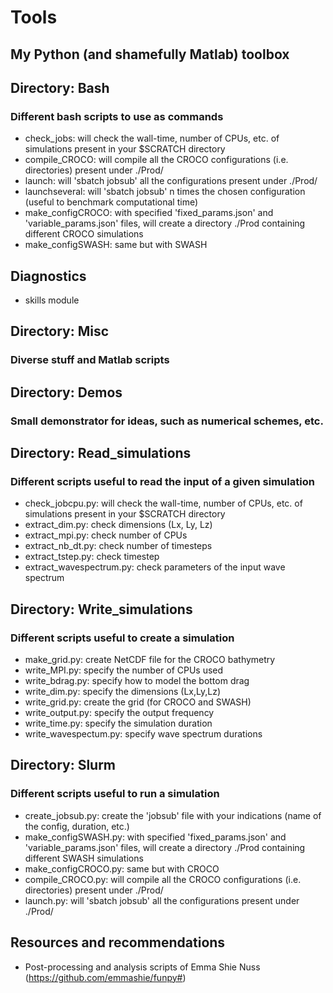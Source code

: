 # Tools
## My Python (and shamefully Matlab) toolbox

## Directory: Bash
### Different bash scripts to use as commands
   - check_jobs: will check the wall-time, number of CPUs, etc. of simulations present in your $SCRATCH directory
   - compile_CROCO: will compile all the CROCO configurations (i.e. directories) present under ./Prod/
   - launch: will 'sbatch jobsub' all the configurations present under ./Prod/
   - launchseveral: will 'sbatch jobsub' n times the chosen configuration (useful to benchmark computational time)
   - make_configCROCO: with specified 'fixed_params.json' and 'variable_params.json' files, will create a directory ./Prod containing different CROCO simulations
   - make_configSWASH: same but with SWASH

## Diagnostics
   - skills module

## Directory: Misc
### Diverse stuff and Matlab scripts

## Directory: Demos
### Small demonstrator for ideas, such as numerical schemes, etc.

## Directory: Read_simulations
### Different scripts useful to read the input of a given simulation
   - check_jobcpu.py: will check the wall-time, number of CPUs, etc. of simulations present in your $SCRATCH directory
   - extract_dim.py: check dimensions (Lx, Ly, Lz)
   - extract_mpi.py: check number of CPUs
   - extract_nb_dt.py: check number of timesteps
   - extract_tstep.py: check timestep
   - extract_wavespectrum.py: check parameters of the input wave spectrum

## Directory: Write_simulations
### Different scripts useful to create a simulation
   - make_grid.py: create NetCDF file for the CROCO bathymetry
   - write_MPI.py: specify the number of CPUs used
   - write_bdrag.py: specify how to model the bottom drag
   - write_dim.py: specify the dimensions (Lx,Ly,Lz)
   - write_grid.py: create the grid (for CROCO and SWASH)
   - write_output.py: specify the output frequency
   - write_time.py: specify the simulation duration
   - write_wavespectum.py: specify wave spectrum durations

## Directory: Slurm
### Different scripts useful to run a simulation
   - create_jobsub.py: create the 'jobsub' file with your indications (name of the config, duration, etc.)
   - make_configSWASH.py: with specified 'fixed_params.json' and 'variable_params.json' files, will create a directory ./Prod containing different SWASH simulations
   - make_configCROCO.py: same but with CROCO
   - compile_CROCO.py: will compile all the CROCO configurations (i.e. directories) present under ./Prod/
   - launch.py: will 'sbatch jobsub' all the configurations present under ./Prod/
                                                                                     

## Resources and recommendations
- Post-processing and analysis scripts of Emma Shie Nuss (https://github.com/emmashie/funpy#)